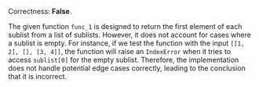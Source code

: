 Correctness: **False**.

The given function `func_1` is designed to return the first element of each sublist from a list of sublists. However, it does not account for cases where a sublist is empty. For instance, if we test the function with the input `[[1, 2], [], [3, 4]]`, the function will raise an `IndexError` when it tries to access `sublist[0]` for the empty sublist. Therefore, the implementation does not handle potential edge cases correctly, leading to the conclusion that it is incorrect.